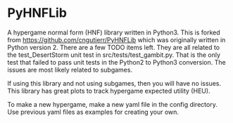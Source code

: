 # PyHNFLib
A hypergame normal form (HNF) library written in Python3. This is forked from https://github.com/cngutierr/PyHNFLib which was originally written in Python version 2. There are a few TODO items left. They are all related to the test_DesertStorm unit test in src/tests/test_gambit.py. That is the only test that failed to pass unit tests in the Python2 to Python3 conversion. The issues are most likely related to subgames. 

If using this library and not using subgames, then you will have no issues. This library has great plots to track hypergame expected utility (HEU). 

To make a new hypergame, make a new yaml file in the config directory. Use previous yaml files as examples for creating your own. 
